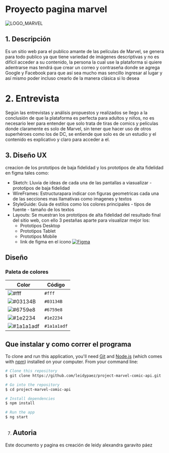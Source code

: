# Proyecto pagina marvel
![LOGO_MARVEL]()

## 1. Descripción
Es un sitio web para el publico amante de las películas de Marvel, se genera para todo publico ya que tiene variedad de imágenes descriptivas y no es difícil acceder a su contenido, la persona la cual use la plataforma si quiere adentrarse mas tendrá que crear un correo y contraseña donde se agrega Google y Facebook para que así sea mucho mas sencillo ingresar al lugar y así mismo poder incluso crearlo de la manera clásica si lo desea


# 2. Entrevista
Según las entrevistas y análisis propuestos y realizados se llego a la conclusión de que la plataforma es perfecta para adultos y niños, no es necesario leer para entender que solo trata de tiras de comics y películas donde claramente es solo de Marvel, sin tener que hacer uso de otros superhéroes como los de DC, se entiende que solo es de un estudio y el contenido es explicativo y claro para acceder a el.



## 3. Diseño UX
creacion de los prototipos de baja fidelidad y los prototipos de alta fidelidad en figma tales como:
* Sketch: Lluvia de ideas de cada una de las pantallas a viasualizar - prototipos de baja fidelidad
* WireFrames: Estructurapara indicar con figuras geometricas cada una de las secciones mas llamativas como imagenes y textos
* StyleGuide: Guia de estilos como los colores principales - tipos de fuente - tamaño de los textos
* Layouts: Se muestran los prototipos de alta fidelidad del resultado final del sitio web, con ello 3 pestañas aparte para visualizar mejor los:
   * Prototipos Desktop
   * Prototipos Tablet
   * Prototipos Mobile
   * link de figma en el icono
   [![Figma](https://img.shields.io/badge/Figma-F24E1E?style=for-the-badge&logo=figma&logoColor=white)](https://www.figma.com/file/3E3gp0WkhjpkAabLZT1Jf3/Project-marvel-api?type=design&node-id=0-1&t=JzUZLxCCX5aX33qh-0) 

## Diseño
### Paleta de colores
| Color | Código |
|-------|--------|
| ![#fff](https://via.placeholder.com/15/fff/000000?text=+) | `#fff` |
| ![#03134B](https://via.placeholder.com/15/dab257/000000?text=+) | `#03134B` |
| ![#6759e8](https://via.placeholder.com/15/6759e8/000000?text=+) | `#6759e8` |
| ![#1e2234](https://via.placeholder.com/15/1e2234/000000?text=+) | `#1e2234` |
| ![#1a1a1adf](https://via.placeholder.com/15/1a1a1adf/000000?text=+) | `#1a1a1adf` |

## Que instalar y como correr el programa
To clone and run this application, you'll need [Git](https://git-scm.com) and [Node.js](https://nodejs.org/en/download/) (which comes with [npm](http://npmjs.com)) installed on your computer. From your command line:

```bash
# Clone this repository
$ git clone https://github.com/leidypaez/project-marvel-comic-api.git

# Go into the repository
$ cd project-marvel-comic-api

# Install dependencies
$ npm install

# Run the app
$ ng start
```

7. ## Autoria
Este documento y pagina es creación de leidy alexandra garavito páez

